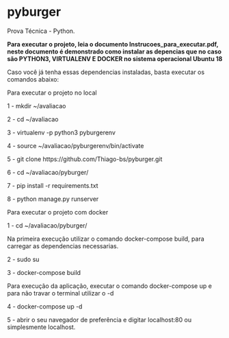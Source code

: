 # pyburger
Prova Técnica - Python.
<p><b>Para executar o projeto, leia o documento Instrucoes_para_executar.pdf, neste documento é demonstrado como instalar as depencias que no caso são PYTHON3, VIRTUALENV E DOCKER no sistema operacional Ubuntu 18 </b><p>
<p> Caso você já tenha essas dependencias instaladas, basta executar os comandos abaixo:

<p>Para executar o projeto no local</p>
<p>1 - mkdir ~/avaliacao</p>
<p>2 - cd ~/avaliacao</p>
<p>3 - virtualenv -p python3 pyburgerenv</p>       
<p>4  - source ~/avaliacao/pyburgerenv/bin/activate</p>
<p>5 - git clone https://github.com/Thiago-bs/pyburger.git</p>
<p>6 - cd ~/avaliacao/pyburger/</p>
<p>7 - pip install -r requirements.txt</p> 
<p>8 - python manage.py runserver</p>

<p>Para executar o projeto com docker</p>
<p>1 - cd ~/avaliacao/pyburger/</p>
<p>Na primeira execução utilizar o comando docker-compose build, para carregar as dependencias necessarias.</p>
<p>2 - sudo su</p>
<p>3 - docker-compose build</p>
<p>Para execução da aplicação, executar o comando docker-compose up e para não travar o terminal utilizar o -d </p>
<p>4 - docker-compose up -d </p>
<p>5 - abrir o seu navegador de preferência e digitar localhost:80 ou simplesmente localhost. </p>
</p>

